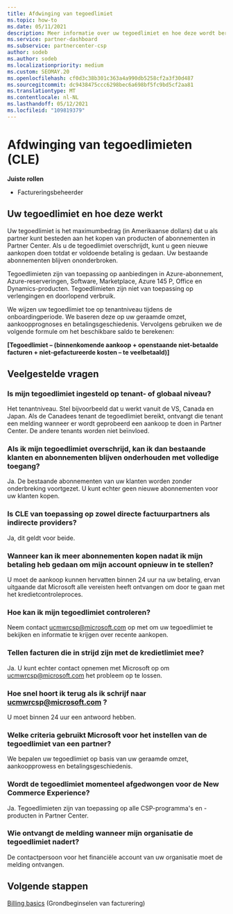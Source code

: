 ```yaml
---
title: Afdwinging van tegoedlimiet
ms.topic: how-to
ms.date: 05/11/2021
description: Meer informatie over uw tegoedlimiet en hoe deze wordt berekend. Bevat veelgestelde vragen.
ms.service: partner-dashboard
ms.subservice: partnercenter-csp
author: sodeb
ms.author: sodeb
ms.localizationpriority: medium
ms.custom: SEOMAY.20
ms.openlocfilehash: cf0d3c38b301c363a4a990db5258cf2a3f30d487
ms.sourcegitcommit: dc9438475ccc6298bec6a698bf5fc9bd5cf2aa81
ms.translationtype: MT
ms.contentlocale: nl-NL
ms.lasthandoff: 05/12/2021
ms.locfileid: "109819379"
---
```

# <a name="credit-limit-enforcement-cle"></a>Afdwinging van tegoedlimieten (CLE)

**Juiste rollen**

- Factureringsbeheerder

## <a name="your-credit-limit-and-how-it-works"></a>Uw tegoedlimiet en hoe deze werkt

Uw tegoedlimiet is het maximumbedrag (in Amerikaanse dollars) dat u als partner kunt besteden aan het kopen van producten of abonnementen in Partner Center. Als u de tegoedlimiet overschrijdt, kunt u geen nieuwe aankopen doen totdat er voldoende betaling is gedaan. Uw bestaande abonnementen blijven ononderbroken.

Tegoedlimieten zijn van toepassing op aanbiedingen in Azure-abonnement, Azure-reserveringen, Software, Marketplace, Azure 145 P, Office en Dynamics-producten. Tegoedlimieten zijn niet van toepassing op verlengingen en doorlopend verbruik.

We wijzen uw tegoedlimiet toe op tenantniveau tijdens de onboardingperiode. We baseren deze op uw geraamde omzet, aankoopprognoses en betalingsgeschiedenis. Vervolgens gebruiken we de volgende formule om het beschikbare saldo te berekenen:

**[Tegoedlimiet – (binnenkomende aankoop + openstaande niet-betaalde facturen + niet-gefactureerde kosten – te veelbetaald)]**

## <a name="frequently-asked-questions"></a>Veelgestelde vragen

### <a name="is-my-credit-limit-set-at-the-tenant-or-global-level"></a>Is mijn tegoedlimiet ingesteld op tenant- of globaal niveau?

Het tenantniveau. Stel bijvoorbeeld dat u werkt vanuit de VS, Canada en Japan. Als de Canadees tenant de tegoedlimiet bereikt, ontvangt die tenant een melding wanneer er wordt geprobeerd een aankoop te doen in Partner Center. De andere tenants worden niet beïnvloed. 

### <a name="if-i-exceed-my-credit-limit-can-i-continue-servicing-existing-customers-and-subscriptions-with-full-access"></a>Als ik mijn tegoedlimiet overschrijd, kan ik dan bestaande klanten en abonnementen blijven onderhouden met volledige toegang?

Ja. De bestaande abonnementen van uw klanten worden zonder onderbreking voortgezet. U kunt echter geen nieuwe abonnementen voor uw klanten kopen.

### <a name="does-cle-apply-to-both-direct-bill-partners-and-indirect-providers"></a>Is CLE van toepassing op zowel directe factuurpartners als indirecte providers?

Ja, dit geldt voor beide.

### <a name="after-i-submit-my-payment-to-reinstate-my-account-when-can-i-purchase-more-subscriptions"></a>Wanneer kan ik meer abonnementen kopen nadat ik mijn betaling heb gedaan om mijn account opnieuw in te stellen? 

U moet de aankoop kunnen hervatten binnen 24 uur na uw betaling, ervan uitgaande dat Microsoft alle vereisten heeft ontvangen om door te gaan met het kredietcontroleproces.

### <a name="how-can-i-check-my-credit-limit"></a>Hoe kan ik mijn tegoedlimiet controleren?

Neem contact [ucmwrcsp@microsoft.com](mailto:ucmwrcsp@microsoft.com) op met om uw tegoedlimiet te bekijken en informatie te krijgen over recente aankopen.

### <a name="do-invoices-that-are-in-dispute-count-against-the-credit-limit"></a>Tellen facturen die in strijd zijn met de kredietlimiet mee?

Ja. U kunt echter contact opnemen met Microsoft op om [ucmwrcsp@microsoft.com](mailto:ucmwrcsp@microsoft.com) het probleem op te lossen.

### <a name="how-soon-will-i-hear-back-if-i-write-to-ucmwrcspmicrosoftcom"></a>Hoe snel hoort ik terug als ik schrijf naar ucmwrcsp@microsoft.com ?

U moet binnen 24 uur een antwoord hebben. 

### <a name="what-criteria-does-microsoft-use-for-setting-a-partners-credit-limit"></a>Welke criteria gebruikt Microsoft voor het instellen van de tegoedlimiet van een partner?

We bepalen uw tegoedlimiet op basis van uw geraamde omzet, aankoopprowess en betalingsgeschiedenis.

### <a name="is-the-credit-limit-currently-enforced-on-the-new-commerce-experience"></a>Wordt de tegoedlimiet momenteel afgedwongen voor de New Commerce Experience?

Ja. Tegoedlimieten zijn van toepassing op alle CSP-programma's en -producten in Partner Center.

### <a name="who-will-receive-the-notification-when-my-organization-is-nearing-its-credit-limit"></a>Wie ontvangt de melding wanneer mijn organisatie de tegoedlimiet nadert?

De contactpersoon voor het financiële account van uw organisatie moet de melding ontvangen.

## <a name="next-steps"></a>Volgende stappen

[Billing basics](./billing-basics.md) (Grondbeginselen van facturering)
